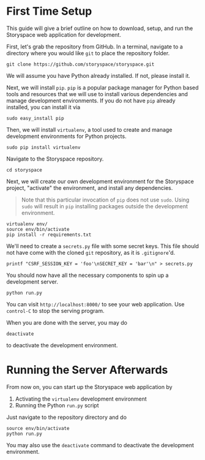 # First Time Setup

This guide will give a brief outline on how to download, setup, and run the Storyspace web application for development.

First, let's grab the repository from GitHub. In a terminal, navigate to a directory where you would like `git` to place the repository folder.

```
git clone https://github.com/storyspace/storyspace.git
```

We will assume you have Python already installed. If not, please install it.

Next, we will install `pip`. `pip` is a popular package manager for Python based tools and resources that we will use to install various dependencies and manage development environments. If you do not have `pip` already installed, you can install it via

```
sudo easy_install pip
```

Then, we will install `virtualenv`, a tool used to create and manage development environments for Python projects.

```
sudo pip install virtualenv
```

Navigate to the Storyspace repository.

```
cd storyspace
```

Next, we will create our own development environment for the Storyspace project, "activate" the environment, and install any dependencies.

> Note that this particular invocation of `pip` does not use `sudo`. Using `sudo` will result in `pip` installing packages outside the development environment.

```
virtualenv env/
source env/bin/activate
pip install -r requirements.txt
```

We'll need to create a `secrets.py` file with some secret keys. This file should not have come with the cloned `git` repository, as it is `.gitignore`'d.

```
printf "CSRF_SESSION_KEY = 'foo'\nSECRET_KEY = 'bar'\n" > secrets.py
```

You should now have all the necessary components to spin up a development server.

```
python run.py
```

You can visit `http://localhost:8000/` to see your web application. Use `control-C` to stop the serving program.

When you are done with the server, you may do
```
deactivate
```
to deactivate the development environment.

# Running the Server Afterwards

From now on, you can start up the Storyspace web application by

1. Activating the `virtualenv` development environment
2. Running the Python `run.py` script

Just navigate to the repository directory and do

```
source env/bin/activate
python run.py
```

You may also use the `deactivate` command to deactivate the development environment.
